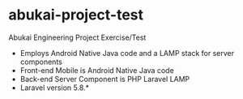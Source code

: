 # abukai-project-test
Abukai Engineering Project Exercise/Test 
- Employs Android Native Java code and a LAMP stack for server components 
- Front-end Mobile is Android Native Java code
- Back-end Server Component is PHP Laravel LAMP
- Laravel version 5.8.*
